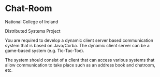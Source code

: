 # Chat-Room
National College of Ireland

Distributed Systems Project

You are required to develop a dynamic client server based communication system that is based on Java/Corba. The dynamic client server can be a game-based system (e.g. Tic-Tac-Toe). 

The system should consist of a client that can access various systems that allow communication to take place such as an address book and chatroom, etc.

